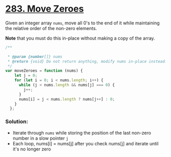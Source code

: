# [283. Move Zeroes](https://leetcode.com/problems/move-zeroes/?envType=study-plan&id=algorithm-i)

Given an integer array `nums`, move all 0's to the end of it while maintaining the relative order of the non-zero elements.

**Note** that you must do this in-place without making a copy of the array.

```javascript
/**

 * @param {number[]} nums
 * @return {void} Do not return anything, modify nums in-place instead.
 */
var moveZeroes = function (nums) {
    let j = 0;
    for (let i = 0; i < nums.length; i++) {
      while (j < nums.length && nums[j] === 0) {
        j++;
      }
      nums[i] = j < nums.length ? nums[j++] : 0;
    }
  };
```

### Solution:

- Iterate through `nums` while storing the position of the last non-zero number in a slow pointer `j`
- Each loop, nums[i] = nums[j] after you check nums[j] and iterate until it's no longer zero
